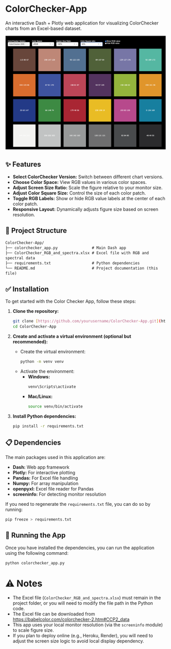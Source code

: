 # ColorChecker-App

An interactive Dash + Plotly web application for visualizing ColorChecker charts from an Excel-based dataset.

![alt text](image.png)

## ✨ Features

- **Select ColorChecker Version:** Switch between different chart versions.
- **Choose Color Space:** View RGB values in various color spaces.
- **Adjust Screen Size Ratio:** Scale the figure relative to your monitor size.
- **Adjust Color Square Size:** Control the size of each color patch.
- **Toggle RGB Labels:** Show or hide RGB value labels at the center of each color patch.
- **Responsive Layout:** Dynamically adjusts figure size based on screen resolution.

## 📂 Project Structure

```plaintext
ColorChecker-App/
├── colorchecker_app.py               # Main Dash app
├── ColorChecker_RGB_and_spectra.xlsx # Excel file with RGB and spectral data
├── requirements.txt                  # Python dependencies
└── README.md                         # Project documentation (this file)
```

## ✅ Installation

To get started with the Color Checker App, follow these steps:

1.  **Clone the repository:**

    ```bash
    git clone [https://github.com/yourusername/ColorChecker-App.git](https://github.com/yourusername/ColorChecker-App.git)
    cd ColorChecker-App
    ```

2.  **Create and activate a virtual environment (optional but recommended):**

    - Create the virtual environment:
      ```bash
      python -m venv venv
      ```
    - Activate the environment:
      - **Windows:**
        ```bash
        venv\Scripts\activate
        ```
      - **Mac/Linux:**
        ```bash
        source venv/bin/activate
        ```

3.  **Install Python dependencies:**
    ```bash
    pip install -r requirements.txt
    ```

## 📋 Dependencies

The main packages used in this application are:

- **Dash:** Web app framework
- **Plotly:** For interactive plotting
- **Pandas:** For Excel file handling
- **Numpy:** For array manipulation
- **openpyxl:** Excel file reader for Pandas
- **screeninfo:** For detecting monitor resolution

If you need to regenerate the `requirements.txt` file, you can do so by running:

```bash
pip freeze > requirements.txt
```

## 🚀 Running the App

Once you have installed the dependencies, you can run the application using the following command:

```bash
python colorchecker_app.py
```

# ⚠️ Notes

- The Excel file (`ColorChecker_RGB_and_spectra.xlsx`) must remain in the project folder, or you will need to modify the file path in the Python code.
- The Excel file can be downloaded from https://babelcolor.com/colorchecker-2.htm#CCP2_data
- This app uses your local monitor resolution (via the `screeninfo` module) to scale figure size.
- If you plan to deploy online (e.g., Heroku, Render), you will need to adjust the screen size logic to avoid local display dependency.
